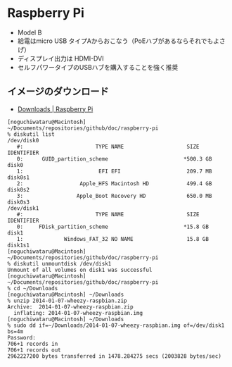 Raspberry Pi
==============

- Model B
- 給電はmicro USB タイプAからおこなう（PoEハブがあるならそれでもよさげ）
- ディスプレイ出力は HDMI-DVI
- セルフパワータイプのUSBハブを購入することを強く推奨

イメージのダウンロード
----------------------

- [Downloads | Raspberry Pi](http://www.raspberrypi.org/downloads)

```
[noguchiwataru@Macintosh] ~/Documents/repositories/github/doc/raspberry-pi
% diskutil list
/dev/disk0
   #:                       TYPE NAME                    SIZE       IDENTIFIER
   0:      GUID_partition_scheme                        *500.3 GB   disk0
   1:                        EFI EFI                     209.7 MB   disk0s1
   2:                  Apple_HFS Macintosh HD            499.4 GB   disk0s2
   3:                 Apple_Boot Recovery HD             650.0 MB   disk0s3
/dev/disk1
   #:                       TYPE NAME                    SIZE       IDENTIFIER
   0:     FDisk_partition_scheme                        *15.8 GB    disk1
   1:             Windows_FAT_32 NO NAME                 15.8 GB    disk1s1
[noguchiwataru@Macintosh] ~/Documents/repositories/github/doc/raspberry-pi
% diskutil unmountdisk /dev/disk1
Unmount of all volumes on disk1 was successful
[noguchiwataru@Macintosh] ~/Documents/repositories/github/doc/raspberry-pi
% cd ~/Downloads
[noguchiwataru@Macintosh] ~/Downloads
% unzip 2014-01-07-wheezy-raspbian.zip
Archive:  2014-01-07-wheezy-raspbian.zip
  inflating: 2014-01-07-wheezy-raspbian.img  
[noguchiwataru@Macintosh] ~/Downloads
% sudo dd if=~/Downloads/2014-01-07-wheezy-raspbian.img of=/dev/disk1 bs=4m
Password:
706+1 records in
706+1 records out
2962227200 bytes transferred in 1478.284275 secs (2003828 bytes/sec)
```

